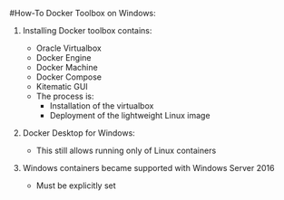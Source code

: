 #How-To Docker Toolbox on Windows:

1. Installing Docker toolbox contains:
    - Oracle Virtualbox
    - Docker Engine
    - Docker Machine
    - Docker Compose
    - Kitematic GUI
    - The process is:
        - Installation of the virtualbox
        - Deployment of the lightweight Linux image

2. Docker Desktop for Windows:
    - This still allows running only of Linux containers

3. Windows containers became supported with Windows Server 2016
    - Must be explicitly set
